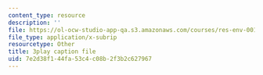 ```yaml
---
content_type: resource
description: ''
file: https://ol-ocw-studio-app-qa.s3.amazonaws.com/courses/res-env-001-climate-action-hands-on-harnessing-science-with-communities-to-cut-carbon-january-iap-2017/7e2d38f144fa53c4c08b2f3b2c627967_GRc5GKMNuho.srt
file_type: application/x-subrip
resourcetype: Other
title: 3play caption file
uid: 7e2d38f1-44fa-53c4-c08b-2f3b2c627967
---
```

